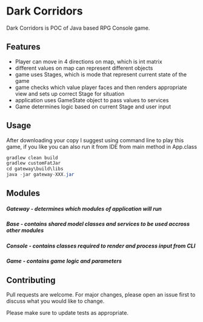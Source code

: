 # Dark Corridors

Dark Corridors is POC of Java based RPG Console game.

## Features

* Player can move in 4 directions on map, which is int matrix
* different values on map can represent different objects
* game uses Stages, which is mode that represent current state of the game
* game checks which value player faces and then renders appropriate view and sets up correct Stage for situation
* application uses GameState object to pass values to services
* Game determines logic based on current Stage and user input

## Usage

After downloading your copy I suggest using command line to play this game, if you like you can also run it from IDE from main method in App.class

```java
gradlew clean build
gradlew customFatJar
cd gateway\build\libs
java -jar gateway-XXX.jar

```

## Modules

##### Gateway - determines which modules of application will run
##### Base - contains shared model classes and services to be used accross other modules
##### Console - contains classes required to render and process input from CLI
##### Game - contains game logic and parameters

## Contributing
Pull requests are welcome. For major changes, please open an issue first to discuss what you would like to change.

Please make sure to update tests as appropriate.

